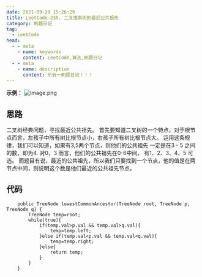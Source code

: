 ```yaml
---
date: 2021-09-29 15:26:29
title: LeetCode-235. 二叉搜索树的最近公共祖先
category: 刷题日记
tag:
  - LeetCode
head:
  - - meta
    - name: keywords
      content: LeetCode,算法,刷题日记
  - - meta
    - name: description
      content: 乐云一刷题日记！！！
---
```

**示例：**
![image.png](https://www.leyuna.xyz/image/2021-09-29/image.png)

## 思路
二叉树经典问题，寻找最近公共祖先。
首先要知道二叉树的一个特点，对于根节点而言，左孩子中所有树比根节点小，右孩子所有树比根节点大。
运用这条规律，我们可以知道，如果有3,5两个节点，则他们的公共祖先 一定是在3 - 5 之间的数，即为4.
对0，3 而言，他们的公共祖先在0-6中间， 有1、2、3、4、5 可选。
而题目有说，最近的公共祖先，所以我们只要找到一个节点，他的值是在两节点中间，则说明这个数是他们最近的公共祖先节点。

## 代码
```
    public TreeNode lowestCommonAncestor(TreeNode root, TreeNode p, TreeNode q) {
        TreeNode temp=root;
        while(true){
            if(temp.val>p.val && temp.val>q.val){
                temp=temp.left;
            }else if(temp.val<p.val && temp.val<q.val){
                temp=temp.right;
            }else{
                return temp;
            }
        }
    }
```
